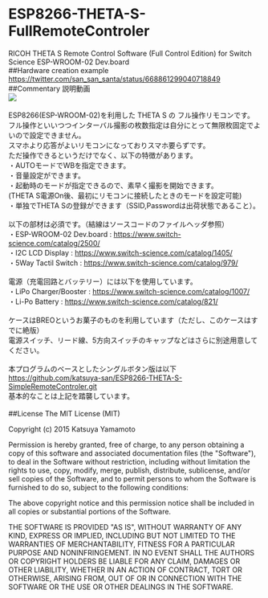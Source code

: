 # ESP8266-THETA-S-FullRemoteControler
RICOH THETA S Remote Control Software (Full Control Edition) for Switch Science ESP-WROOM-02 Dev.board <BR>
##Hardware creation example
https://twitter.com/san_san_santa/status/668861299040718849
##Commentary
説明動画<BR>
[![](http://img.youtube.com/vi/05vk-4FECPw/0.jpg)](https://www.youtube.com/watch?v=05vk-4FECPw)<BR>
<BR>
ESP8266(ESP-WROOM-02)を利用した THETA S の フル操作リモコンです。<BR>
フル操作といいつつインターバル撮影の枚数指定は自分にとって無限枚固定でよいので設定できません。<BR>
スマホより応答がよいリモコンになっておりスマホ要らずです。<BR>
ただ操作できるというだけでなく、以下の特徴があります。<BR>
  ・AUTOモードでWBを指定できます。<BR>
  ・音量設定ができます。<BR>
  ・起動時のモードが指定できるので、素早く撮影を開始できます。<BR>
    (THETA S電源On後、最初にリモコンに接続したときのモードを設定可能)<BR>
  ・単独でTHETA Sの登録ができます（SSID,Passwordは出荷状態であること）。<BR>
<BR>
以下の部材は必須です。（結線はソースコードのファイルヘッダ参照）<BR>
  ・ESP-WROOM-02 Dev.board : https://www.switch-science.com/catalog/2500/ <BR>
  ・I2C LCD Display        : https://www.switch-science.com/catalog/1405/ <BR>
  ・5Way Tactil Switch     : https://www.switch-science.com/catalog/979/ <BR>
<BR>
電源（充電回路とバッテリー）には以下を使用しています。<BR>
  ・LiPo Charger/Booster   : https://www.switch-science.com/catalog/1007/<BR>
  ・Li-Po Battery          : https://www.switch-science.com/catalog/821/<BR>
<BR>
ケースはBREOというお菓子のものを利用しています（ただし、このケースはすでに絶版）<BR>
電源スイッチ、リード線、5方向スイッチのキャップなどはさらに別途用意してください。<BR>
<BR>
本プログラムのベースとしたシングルボタン版は以下<BR>
https://github.com/katsuya-san/ESP8266-THETA-S-SimpleRemoteControler.git<BR>
基本的なことは上記を踏襲しています。<BR>
<BR>
##License
The MIT License (MIT)

Copyright (c) 2015 Katsuya Yamamoto

Permission is hereby granted, free of charge, to any person obtaining a copy
of this software and associated documentation files (the "Software"), to deal
in the Software without restriction, including without limitation the rights
to use, copy, modify, merge, publish, distribute, sublicense, and/or sell
copies of the Software, and to permit persons to whom the Software is
furnished to do so, subject to the following conditions:

The above copyright notice and this permission notice shall be included in all
copies or substantial portions of the Software.

THE SOFTWARE IS PROVIDED "AS IS", WITHOUT WARRANTY OF ANY KIND, EXPRESS OR
IMPLIED, INCLUDING BUT NOT LIMITED TO THE WARRANTIES OF MERCHANTABILITY,
FITNESS FOR A PARTICULAR PURPOSE AND NONINFRINGEMENT. IN NO EVENT SHALL THE
AUTHORS OR COPYRIGHT HOLDERS BE LIABLE FOR ANY CLAIM, DAMAGES OR OTHER
LIABILITY, WHETHER IN AN ACTION OF CONTRACT, TORT OR OTHERWISE, ARISING FROM,
OUT OF OR IN CONNECTION WITH THE SOFTWARE OR THE USE OR OTHER DEALINGS IN THE
SOFTWARE.


